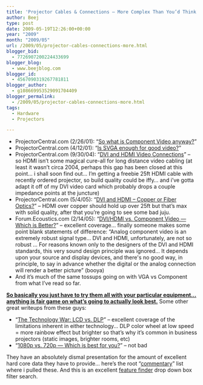 ```yaml
---
title: 'Projector Cables & Connections – More Complex Than You’d Think (or “VGA vs Component vs HDMI vs DVI” :)'
author: Beej
type: post
date: 2009-05-19T12:26:00+00:00
year: "2009"
month: "2009/05"
url: /2009/05/projector-cables-connections-more.html
blogger_bid:
  - 7726907200224433699
blogger_blog:
  - www.beejblog.com
blogger_id:
  - 4567090319267781811
blogger_author:
  - g108669953529091704409
blogger_permalink:
  - /2009/05/projector-cables-connections-more.html
tags:
  - Hardware
  - Projectors

---
```

  * ProjectorCentral.com (2/26/01): “[So what is Component Video anyway?][1]” 
  * ProjectorCentral.com (4/12/01): “[Is SVGA enough for good video?][2]” 
  * ProjectorCentral.com (9/30/04): “[DVI and HDMI Video Connections][3]” – so HDMI isn’t some magical cure-all for long distance video cabling (at least it wasn’t circa 2004, perhaps this gap has been closed at this point… i shall soon find out… I’m getting a freebie 25ft HDMI cable with recently ordered projector, so build quality could be iffy… and i’ve gotta adapt it off of my DVI video card which probably drops a couple impedance points at the juncture) 
  * ProjectorCentral.com (5/4/05): “[DVI and HDMI &#8211; Copper or Fiber Optics?][4]” – HDMI over copper should hold up over 25ft but that’s max with solid quality, after that you’re going to see some bad juju. 
  * Forum.Ecoustics.com (2/14/05): “[DVI/HDMI vs. Component Video &#8212; Which is Better?][5]” – excellent coverage… finally someone makes some point blank statements of difference: “Analog component video is an extremely robust signal type… DVI and HDMI, unfortunately, are not so robust … For reasons known only to the designers of the DVI and HDMI standards, this very sound design principle was ignored… It depends upon your source and display devices, and there's no good way, in principle, to say in advance whether the digital or the analog connection will render a better picture” (booya) 
  * And it’s much of the same tossups going on with VGA vs Component from what I’ve read so far. 

**<u>So basically you just have to try them all with your particular equipment… anything is fair game on what’s going to actually look best.</u>** Some other great writeups from these guys: 

  * “[The Technology War: LCD vs. DLP][6]” – excellent coverage of the limitations inherent in either technology… DLP color wheel at low speed = more rainbow effect but brighter so that’s why it’s common in business projectors (static images, brighter rooms, etc) 
  * “[1080p vs. 720p &#8212; Which is best for you?][7]” – not bad 

They have an absolutely dismal presentation for the amount of excellent hard core data they have to provide… here’s the root “[commentary][8]” list where i pulled these. And this is an excellent [feature finder][9] drop down box filter search.

 [1]: https://www.projectorcentral.com/component.htm
 [2]: https://www.projectorcentral.com/svga_xga.htm
 [3]: https://www.projectorcentral.com/DVI_HDMI_connections.htm
 [4]: https://www.projectorcentral.com/dvi_hdmi_copper_optical.htm
 [5]: https://forum.ecoustics.com/bbs/messages/34579/122868.html
 [6]: https://www.projectorcentral.com/lcd_dlp_update7.htm
 [7]: https://www.projectorcentral.com/1080p_720p.htm
 [8]: https://www.projectorcentral.com/projector-commentary.cfm
 [9]: https://www.projectorcentral.com/projectors.cfm